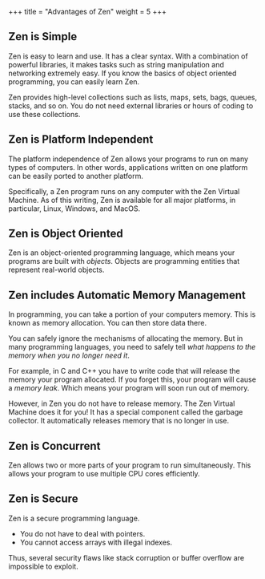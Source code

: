 +++
title = "Advantages of Zen"
weight = 5
+++

## Zen is Simple

Zen is easy to learn and use. It has a clear syntax. With a combination of
powerful libraries, it makes tasks such as string manipulation and networking
extremely easy. If you know the basics of object oriented programming, you can
easily learn Zen.

Zen provides high-level collections such as lists, maps, sets, bags, queues,
stacks, and so on. You do not need external libraries or hours of coding to
use these collections.

## Zen is Platform Independent

The platform independence of Zen allows your programs to run on many types of
computers. In other words, applications written on one platform can be easily
ported to another platform.
 
Specifically, a Zen program runs on any computer with the Zen Virtual Machine.
As of this writing, Zen is available for all major platforms, in particular,
Linux, Windows, and MacOS.

## Zen is Object Oriented

Zen is an object-oriented programming language, which means your programs are
built with *objects*. Objects are programming entities that represent real-world
objects.

## Zen includes Automatic Memory Management

In programming, you can take a portion of your computers memory. This is known
as memory allocation. You can then store data there.

You can safely ignore the mechanisms of allocating the memory. But in many
programming languages, you need to safely tell *what happens to the memory
when you no longer need it*.

For example, in C and C++ you have to write code that will release the memory
your program allocated. If you forget this, your program will cause a *memory leak*.
Which means your program will soon run out of memory.

However, in Zen you do not have to release memory. The Zen Virtual Machine does
it for you! It has a special component called the garbage collector. It automatically
releases memory that is no longer in use.

## Zen is Concurrent

Zen allows two or more parts of your program to run simultaneously. This allows
your program to use multiple CPU cores efficiently.

## Zen is Secure

Zen is a secure programming language.

 * You do not have to deal with pointers.
 * You cannot access arrays with illegal indexes.

Thus, several security flaws like stack corruption or buffer overflow are
impossible to exploit.